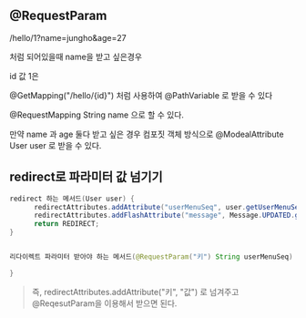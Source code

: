 ## @RequestParam

/hello/1?name=jungho&age=27

처럼 되어있을때 name을 받고 싶은경우

id 값 1은

@GetMapping("/hello/{id}") 처럼 사용하여 @PathVariable 로 받을 수 있다

@RequestMapping String name 으로 할 수 있다.

만약 name 과 age 둘다 받고 싶은 경우 컴포짓 객체 방식으로 @ModealAttribute User user 로 받을 수 있다.


## redirect로 파라미터 값 넘기기

```java
redirect 하는 메서드(User user) {
      redirectAttributes.addAttribute("userMenuSeq", user.getUserMenuSeq());
      redirectAttributes.addFlashAttribute("message", Message.UPDATED.getMsg());
      return REDIRECT;
}


리다이렉트 파라미터 받아야 하는 메서드(@RequestParam("키") String userMenuSeq) {

}
```

> 즉, redirectAttributes.addAttribute("키", "값") 로 넘겨주고 @ReqesutParam을 이용해서 받으면 된다.


